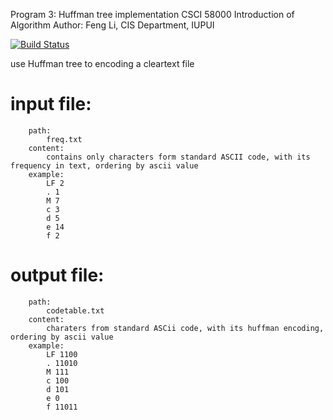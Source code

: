 Program 3: Huffman tree implementation
CSCI 58000 Introduction of Algorithm
Author: Feng Li, CIS Department, IUPUI

[![Build Status](https://travis-ci.org/fengggli/huffman_tree.svg?branch=master)](https://travis-ci.org/fengggli/huffman_tree)

use Huffman tree to encoding a cleartext file

# input file:
```
    path:
        freq.txt
    content:
        contains only characters form standard ASCII code, with its frequency in text, ordering by ascii value
    example:
        LF 2
        . 1
        M 7
        c 3
        d 5
        e 14
        f 2
```
    
# output file:
```
    path: 
        codetable.txt
    content:
        charaters from standard ASCii code, with its huffman encoding, ordering by ascii value 
    example:
        LF 1100
        . 11010
        M 111
        c 100
        d 101
        e 0
        f 11011
```
    
    
